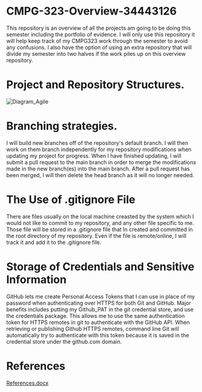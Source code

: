 # CMPG-323-Overview-34443126
This repository is an overview of all the projects am going to be doing this semester including the portfolio of evidence. I will only use this repository it will help keep track of my CMPG323 work through the semester to avoid any confusions. I also have the option of using an extra repository that will divide my semester into two halves if the work piles up on this overview repository.

# Project and Repository Structures.

![Diagram_Agile](https://user-images.githubusercontent.com/111059100/185374293-70e8bb70-819b-441e-be1e-3a1b42c4cace.PNG)

# Branching strategies.
I will build new branches off of the repository's default branch. I will then work on them branch independently for my repository modifications when updating my project for progress. When I have finished updating, I will submit a pull request to the main branch in order to merge the modifications made in the new branch(es) into the main branch. After a pull request has been merged, I will then delete the head branch as it will no longer needed.

# The Use of .gitignore File
There are files usually on the local machine creasted by the system which I would not like to commit to my repository, and any other file specific to me. Those file will be stored in a .gitignore file that In created and committed in the root directory of my repository. Even if the file is remote/online, I will track it and add it to the .gitignore file.

# Storage of Credentials and Sensitive Information
GitHub lets me create Personal Access Tokens that I can use in place of my password when authenticating over HTTPS for both Git and GitHub. Major benefits includes putting my Github_PAT in the git credential store, and use the credentials package. This allows me to use the same authentication token for HTTPS remotes in git to authenticate with the GitHub API.
When retrieving or publishing Github HTTPS remotes, command line Git will automatically try to authenticate with this token because it is saved in the credential store under the github.com domain.

# References
[References.docx](https://github.com/MuzziMocca/CMPG-323-Overview-34443126-/files/9373793/References.docx)

